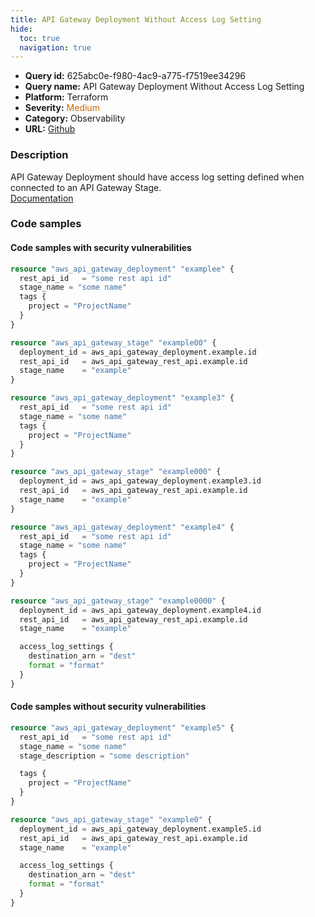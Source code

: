 ```yaml
---
title: API Gateway Deployment Without Access Log Setting
hide:
  toc: true
  navigation: true
---
```


<style>
  .highlight .hll {
    background-color: #ff171742;
  }
  .md-content {
    max-width: 1100px;
    margin: 0 auto;
  }
</style>

-   **Query id:** 625abc0e-f980-4ac9-a775-f7519ee34296
-   **Query name:** API Gateway Deployment Without Access Log Setting
-   **Platform:** Terraform
-   **Severity:** <span style="color:#C60">Medium</span>
-   **Category:** Observability
-   **URL:** [Github](https://github.com/Checkmarx/kics/tree/master/assets/queries/terraform/aws/api_gateway_deployment_without_access_log_setting)

### Description
API Gateway Deployment should have access log setting defined when connected to an API Gateway Stage.<br>
[Documentation](https://registry.terraform.io/providers/hashicorp/aws/latest/docs/resources/api_gateway_deployment)

### Code samples
#### Code samples with security vulnerabilities
```tf title="Positive test num. 1 - tf file" hl_lines="1"
resource "aws_api_gateway_deployment" "examplee" {
  rest_api_id   = "some rest api id"
  stage_name = "some name"
  tags {
    project = "ProjectName"
  }
}

resource "aws_api_gateway_stage" "example00" {
  deployment_id = aws_api_gateway_deployment.example.id
  rest_api_id   = aws_api_gateway_rest_api.example.id
  stage_name    = "example"
}

```
```tf title="Positive test num. 2 - tf file" hl_lines="1"
resource "aws_api_gateway_deployment" "example3" {
  rest_api_id   = "some rest api id"
  stage_name = "some name"
  tags {
    project = "ProjectName"
  }
}

resource "aws_api_gateway_stage" "example000" {
  deployment_id = aws_api_gateway_deployment.example3.id
  rest_api_id   = aws_api_gateway_rest_api.example.id
  stage_name    = "example"
}

```
```tf title="Positive test num. 3 - tf file" hl_lines="1"
resource "aws_api_gateway_deployment" "example4" {
  rest_api_id   = "some rest api id"
  stage_name = "some name"
  tags {
    project = "ProjectName"
  }
}

resource "aws_api_gateway_stage" "example0000" {
  deployment_id = aws_api_gateway_deployment.example4.id
  rest_api_id   = aws_api_gateway_rest_api.example.id
  stage_name    = "example"

  access_log_settings {
    destination_arn = "dest"
    format = "format"
  }
}

```


#### Code samples without security vulnerabilities
```tf title="Negative test num. 1 - tf file"
resource "aws_api_gateway_deployment" "example5" {
  rest_api_id   = "some rest api id"
  stage_name = "some name"
  stage_description = "some description"

  tags {
    project = "ProjectName"
  }
}

resource "aws_api_gateway_stage" "example0" {
  deployment_id = aws_api_gateway_deployment.example5.id
  rest_api_id   = aws_api_gateway_rest_api.example.id
  stage_name    = "example"

  access_log_settings {
    destination_arn = "dest"
    format = "format"
  }
}

```
